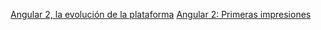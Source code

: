 [Angular 2, la evolución de la plataforma](https://docs.google.com/presentation/d/1VyMGTwiM7HmNMdSCXrrYpHIej-Y8ZwZKCan7KMqvdCA/edit#slide=id.p)
[Angular 2: Primeras impresiones](http://academia-binaria.com/angular2-primeras-impresiones/)